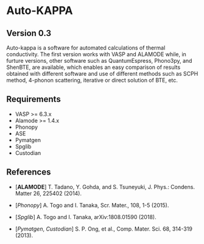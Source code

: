Auto-KAPPA
============

Version 0.3
---------------

Auto-kappa is a software for automated calculations of thermal conductivity.
The first version works with VASP and ALAMODE while, in furture versions,
other software such as QuantumEspress, Phono3py, and ShenBTE, are available,
which enables an easy comparison of results obtained with different software and
use of different methods such as SCPH method, 4-phonon scattering, iterative or direct solution of BTE, etc.

Requirements
-------------

* VASP >= 6.3.x
* Alamode >= 1.4.x
* Phonopy
* ASE
* Pymatgen
* Spglib
* Custodian


References
-----------

- [**ALAMODE**] T. Tadano, Y. Gohda, and S. Tsuneyuki, J. Phys.: Condens. Matter 26, 225402 (2014).

- [_Phonopy_] A. Togo and I. Tanaka, Scr. Mater., 108, 1-5 (2015).

- [_Spglib_] A. Togo and I. Tanaka, arXiv:1808.01590 (2018).

- [_Pymatgen_, _Custodian_] S. P. Ong, et al., Comp. Mater. Sci. 68, 314-319 (2013).

